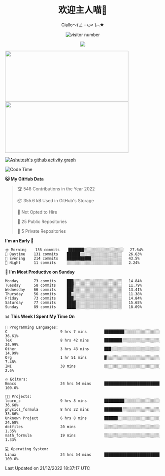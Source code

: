 <div align="center">
  <h1>欢迎主人喵👋</h1>
  <p>Ciallo～(∠・ω< )⌒★</p>
</div>

<p align="center">
  <img src="https://count.getloli.com/get/@Ziqi-Yang?theme=rule34" alt="visitor number" />
</p>

<p align="center">
  <img src="https://skillicons.dev/icons?i=go,java,js,sass,py,godot,flutter,linux,emacs" />
</p>

<a href="https://github.com/Ziqi-Yang?tab=repositories">
   <img height="165" width="400" src="https://github-readme-stats.vercel.app/api?username=Ziqi-Yang&show_icons=true&include_all_commits=true&hide_border=true" />
  <img height="165" width="400" src="https://svg-banners.vercel.app/api?type=luminance&text1=Be%20Fantastic🌞&width=400&height=165" />
</a>


[![Ashutosh's github activity graph](https://github-readme-activity-graph.cyclic.app/graph?username=Ziqi-Yang&theme=github)](https://github.com/ashutosh00710/github-readme-activity-graph)

<!--START_SECTION:waka-->
![Code Time](http://img.shields.io/badge/Code%20Time-266%20hrs%2010%20mins-blue)

**🐱 My GitHub Data** 

> 🏆 548 Contributions in the Year 2022
 > 
> 📦 355.6 kB Used in GitHub's Storage 
 > 
> 🚫 Not Opted to Hire
 > 
> 📜 25 Public Repositories 
 > 
> 🔑 5 Private Repositories  
 > 
**I'm an Early 🐤** 

```text
🌞 Morning    136 commits    ███████░░░░░░░░░░░░░░░░░░   27.64% 
🌆 Daytime    131 commits    ██████░░░░░░░░░░░░░░░░░░░   26.63% 
🌃 Evening    214 commits    ███████████░░░░░░░░░░░░░░   43.5% 
🌙 Night      11 commits     ░░░░░░░░░░░░░░░░░░░░░░░░░   2.24%

```
📅 **I'm Most Productive on Sunday** 

```text
Monday       73 commits     ███░░░░░░░░░░░░░░░░░░░░░░   14.84% 
Tuesday      58 commits     ███░░░░░░░░░░░░░░░░░░░░░░   11.79% 
Wednesday    66 commits     ███░░░░░░░░░░░░░░░░░░░░░░   13.41% 
Thursday     56 commits     ██░░░░░░░░░░░░░░░░░░░░░░░   11.38% 
Friday       73 commits     ███░░░░░░░░░░░░░░░░░░░░░░   14.84% 
Saturday     77 commits     ████░░░░░░░░░░░░░░░░░░░░░   15.65% 
Sunday       89 commits     ████░░░░░░░░░░░░░░░░░░░░░   18.09%

```


📊 **This Week I Spent My Time On** 

```text
💬 Programming Languages: 
C                        9 hrs 7 mins        █████████░░░░░░░░░░░░░░░░   36.61% 
TeX                      8 hrs 42 mins       ████████░░░░░░░░░░░░░░░░░   34.99% 
Other                    3 hrs 43 mins       ███░░░░░░░░░░░░░░░░░░░░░░   14.99% 
Org                      1 hr 51 mins        █░░░░░░░░░░░░░░░░░░░░░░░░   7.48% 
INI                      38 mins             ░░░░░░░░░░░░░░░░░░░░░░░░░   2.6%

🔥 Editors: 
Emacs                    24 hrs 54 mins      █████████████████████████   100.0%

🐱‍💻 Projects: 
learn_c                  9 hrs 8 mins        █████████░░░░░░░░░░░░░░░░   36.68% 
physics_formula          8 hrs 22 mins       ████████░░░░░░░░░░░░░░░░░   33.66% 
Unknown Project          6 hrs 8 mins        ██████░░░░░░░░░░░░░░░░░░░   24.68% 
dotfiles                 20 mins             ░░░░░░░░░░░░░░░░░░░░░░░░░   1.35% 
math_formula             19 mins             ░░░░░░░░░░░░░░░░░░░░░░░░░   1.33%

💻 Operating System: 
Linux                    24 hrs 54 mins      █████████████████████████   100.0%

```


 Last Updated on 21/12/2022 18:37:17 UTC
<!--END_SECTION:waka-->
